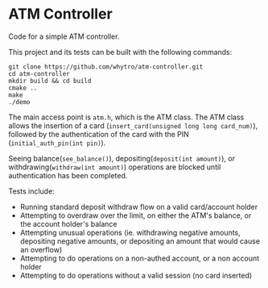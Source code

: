 # ATM Controller

Code for a simple ATM controller.

This project and its tests can be built with the following commands:
```
git clone https://github.com/whytro/atm-controller.git
cd atm-controller
mkdir build && cd build
cmake ..
make
./demo
```

The main access point is `atm.h`, which is the ATM class.
The ATM class allows the insertion of a card (`insert_card(unsigned long long card_num)`), followed by the authentication of the card with the PIN (`initial_auth_pin(int pin)`).

Seeing balance(`see_balance()`), depositing(`deposit(int amount)`), or withdrawing(`withdraw(int amount)`) operations are blocked until authentication has been completed.

Tests include:
 - Running standard deposit withdraw flow on a valid card/account holder
 - Attempting to overdraw over the limit, on either the ATM's balance, or the account holder's balance
 - Attempting unusual operations (ie. withdrawing negative amounts, depositing negative amounts, or depositing an amount that would cause an overflow)
 - Attempting to do operations on a non-authed account, or a non account holder
 - Attempting to do operations without a valid session (no card inserted)
